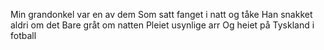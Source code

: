 Min grandonkel var en av dem
Som satt fanget i natt og tåke
Han snakket aldri om det
Bare gråt om natten
Pleiet usynlige arr
Og heiet på Tyskland i fotball
